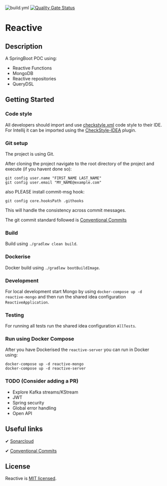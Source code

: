 ![build.yml](https://github.com/kliarist/reactive/actions/workflows/build.yml/badge.svg?branch=main)
[![Quality Gate Status](https://sonarcloud.io/api/project_badges/measure?project=reactive&metric=alert_status)](https://sonarcloud.io/summary/new_code?id=kliarist_reactive)

# Reactive

## Description
A SpringBoot POC using:
* Reactive Functions
* MongoDB
* Reactive repositories  
* QueryDSL

## Getting Started

### Code style

All developers should import and use [checkstyle.xml](config/checkstyle/checkstyle.xml) code style 
to their IDE. For Intellij it can be imported using the [CheckStyle-IDEA](https://plugins.jetbrains.com/plugin/1065-checkstyle-idea) plugin. 

### Git setup

The project is using Git.

After cloning the project navigate to the root directory of the project and execute (if you havent
done so):

```
git config user.name "FIRST_NAME LAST_NAME"
git config user.email "MY_NAME@example.com"
```

also PLEASE install commit-msg hook:

```
git config core.hooksPath .githooks
```

This will handle the consistency across commit messages. 

The git commit standard followed is [Conventional Commits](https://www.conventionalcommits.org/en/v1.0.0/) 


### Build
Build using `./gradlew clean build`.

### Dockerise  
Docker build using `./gradlew bootBuildImage`.

### Development  
For local development start Mongo by using `docker-compose up -d reactive-mongo` and then run the 
  shared idea configuration `ReactiveApplication`.

### Testing
For running all tests run the shared idea configuration `AllTests`.

### Run using Docker Compose

After you have Dockerised the `reactive-server` you can run in Docker using: 
```
docker-compose up -d reactive-mongo
docker-compose up -d reactive-server
```

### TODO (Consider adding a PR)
* Explore Kafka streams/KStream
* JWT
* Spring security
* Global error handling
* Open API

## Useful links

✔ [Sonarcloud](https://sonarcloud.io/project/overview?id=reactive)

✔ [Conventional Commits](https://www.conventionalcommits.org/en/v1.0.0/)

## License

Reactive is [MIT licensed](LICENSE.md).



